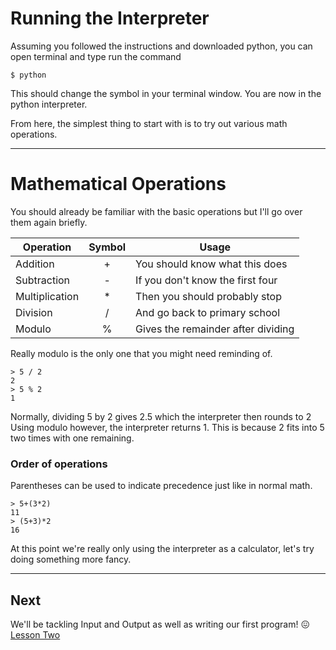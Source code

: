 # Running the Interpreter
Assuming you followed the instructions and downloaded python, you can open terminal and type run the command

`$ python`

This should change the symbol in your terminal window.
You are now in the python interpreter.

From here, the simplest thing to start with is to try out various math operations.

---

# Mathematical Operations
You should already be familiar with the basic operations but I'll go over them again briefly.

|Operation| Symbol | Usage|
|---|:---:|---|
|Addition|+|You should know what this does|
|Subtraction|-|If you don't know the first four|
|Multiplication|*|Then you should probably stop|
|Division|/|And go back to primary school|
|Modulo|%|Gives the remainder after dividing|

Really modulo is the only one that you might need reminding of.
```
> 5 / 2
2
> 5 % 2
1
```
Normally, dividing 5 by 2 gives 2.5 which the interpreter then rounds to 2
Using modulo however, the interpreter returns 1. This is because 2 fits into 5 two times with one remaining.

### Order of operations

Parentheses can be used to indicate precedence just like in normal math.
```
> 5+(3*2)
11
> (5+3)*2
16
```
At this point we're really only using the interpreter as a calculator, let's try doing something more fancy.

---

## Next
We'll be tackling Input and Output as well as writing our first program! 😖
[Lesson Two](https://github.com/MoF-Dev/learningpython/tree/master/Lessons/lesson2)
